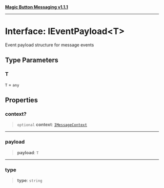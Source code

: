 [**Magic Button Messaging v1.1.1**](../README.md)

***

# Interface: IEventPayload\<T\>

Event payload structure for message events

## Type Parameters

### T

`T` = `any`

## Properties

### context?

> `optional` **context**: [`IMessageContext`](IMessageContext.md)

***

### payload

> **payload**: `T`

***

### type

> **type**: `string`
